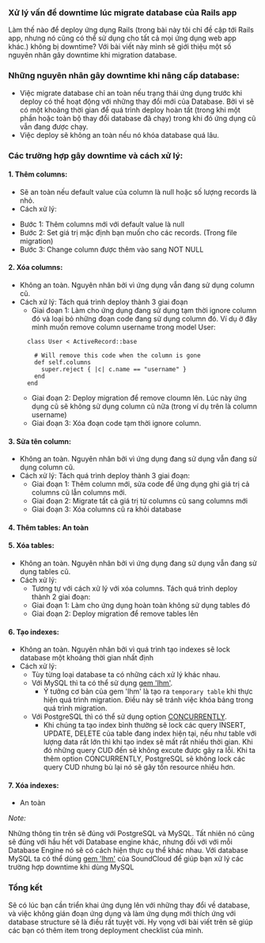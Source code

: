 ### Xử lý vấn đề downtime lúc migrate database của Rails app

Làm thế nào để deploy ứng dụng Rails (trong bài này tôi chỉ đề cập tới Rails app, nhưng nó cũng có thể sử dụng cho tất cả mọi ứng dụng web app khác.) không bị downtime? Với bài viết này mình sẽ giới thiệu một số nguyên nhân gây downtime khi migration database.

### Những nguyên nhân gây downtime khi nâng cấp database:
  - Việc migrate database chỉ an toàn nếu trạng thái ứng dụng trước khi deploy có thể hoạt động với những thay đổi mới của Database. Bởi vì sẽ có một khoảng thời gian để quá trình deploy hoàn tất (trong khi một phần hoặc toàn bộ thay đổi database đã chạy) trong khi đó ứng dụng cũ vẫn đang được chạy.
  - Việc deploy sẽ không an toàn nếu nó khóa database quá lâu.

### Các trường hợp gây downtime và cách xử lý:

#### 1. Thêm columns:
 - Sẽ an toàn nếu default value của column là null hoặc số lượng records là nhỏ.
 - Cách xử lý:
  + Bước 1: Thêm columns mới với default value là null
  + Bước 2: Set giá trị mặc định bạn muốn cho các records. (Trong file migration)
  + Bước 3: Change column được thêm vào sang NOT NULL
#### 2. Xóa columns:
  - Không an toàn. Nguyên nhân bởi vì ứng dụng vẫn đang sử dụng column cũ.
  - Cách xử lý:
    Tách quá trình deploy thành 3 giai đoạn
    + Giai đoạn 1: Làm cho ứng dụng đang sử dụng tạm thời ignore column đó và loại bỏ những đoạn code đang sử dụng column đó.
      Ví dụ ở đây mình muốn remove column username trong model User:
    ```
      class User < ActiveRecord::base

        # Will remove this code when the column is gone
        def self.columns
          super.reject { |c| c.name == "username" }
        end
      end
    ```
    + Giai đoạn 2: Deploy migration để remove cloumn lên. Lúc này ứng dụng cũ sẽ không sử dụng column cũ nữa (trong ví dụ trên là column username)
    + Giai đoạn 3: Xóa đoạn code tạm thời ignore column.
#### 3. Sửa tên column:
  - Không an toàn. Nguyên nhân bởi vì ứng dụng đang sử dụng vẫn đang sử dụng column cũ.
  - Cách xử lý:
    Tách quá trình deploy thành 3 giai đoạn:
    + Giai đoạn 1: Thêm column mới, sửa code để ứng dụng ghi giá trị cả columns cũ lẫn columns mới.
    + Giai đoạn 2: Migrate tất cả giá trị từ columns cũ sang columns mới
    + Giai đoạn 3: Xóa columns cũ ra khỏi database
#### 4. Thêm tables: An toàn
#### 5. Xóa tables:
  - Không an toàn. Nguyên nhân bởi vì ứng dụng đang sử dụng vẫn đang sử dụng tables cũ.
  - Cách xử lý:
    - Tương tự với cách xử lý với xóa columns. Tách quá trình deploy thành 2 giai đoạn:
    + Giai đoạn 1: Làm cho ứng dụng hoàn toàn không sử dụng tables đó
    + Giai đoạn 2: Deploy migration để remove tables lên
#### 6. Tạo indexes:
  - Không an toàn. Nguyên nhân bởi vì quá trình tạo indexes sẽ lock database một khoảng thời gian nhất định
  - Cách xử lý:
    + Tùy từng loại database ta có những cách xử lý khác nhau.
    + Với MySQL thì ta có thể sử dụng [gem 'lhm'](https://github.com/soundcloud/lhm).
        * Ý tưởng cơ bản của gem 'lhm' là tạo ra `temporary table` khi thực hiện quá trình migration. Điều này sẽ tránh việc khóa bảng trong quá trình migration.
    + Với PostgreSQL thì có thể sử dụng option [CONCURRENTLY](http://postgresguide.com/performance/indexes.html). 
        * Khi chúng ta tạo index bình thường sẽ lock các query INSERT, UPDATE, DELETE của table đang index hiện tại, nếu như table với lượng data rất lớn thì khi tạo index sẽ mất rất nhiều thời gian. Khi đó những query CUD đến sẽ không excute được gây ra lỗi. Khi ta thêm option CONCURRENTLY, PostgreSQL sẽ không lock các query CUD nhưng bù lại nó sẽ gây tốn resource nhiều hơn.
#### 7. Xóa indexes:
  - An toàn

*Note:*

Những thông tin trên sẽ đúng với PostgreSQL và MySQL. Tất nhiên nó cũng sẽ đúng với hầu hết với Database engine khác, nhưng đối với với mỗi Database Engine nó sẽ có cách hiện thực cụ thể khác nhau. Với database MySQL ta có thể dùng [gem 'lhm'](https://github.com/soundcloud/lhm) của SoundCloud để giúp bạn xử lý các trường hợp downtime khi dùng MySQL

### Tổng kết

Sẽ có lúc bạn cần triển khai ứng dụng lên với những thay đổi về database, và việc không gián đoạn ứng dụng và làm ứng dụng mới thích ứng với database structure sẽ là điều rất tuyệt vời. Hy vọng với bài viết trên sẽ giúp các bạn có thêm item trong deployment checklist của mình.

